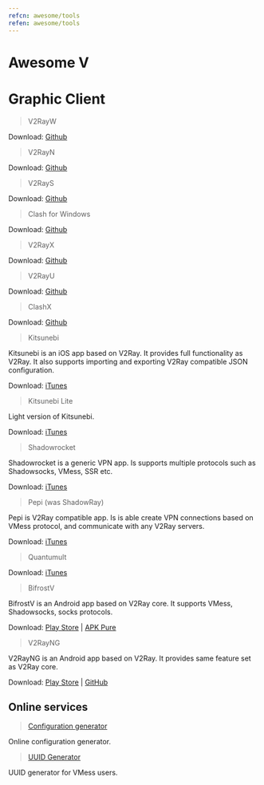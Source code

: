 ```yaml
---
refcn: awesome/tools
refen: awesome/tools
---
```

# Awesome V

# Graphic Client

> V2RayW <i class="fab fa-windows"></i>

Download: [Github](https://github.com/Cenmrev/V2RayW)

> V2RayN <i class="fab fa-windows"></i>

Download: [Github](https://github.com/2dust/v2rayN)

> V2RayS <i class="fab fa-windows"></i>

Download: [Github](https://github.com/Shinlor/V2RayS)

> Clash for Windows <i class="fab fa-windows"></i>

Download: [Github](https://github.com/Fndroid/clash_for_windows_pkg)

> V2RayX <i class="fab fa-apple"></i>

Download: [Github](https://github.com/Cenmrev/V2RayX)

> V2RayU <i class="fab fa-apple"></i>

Download: [Github](https://github.com/yanue/V2rayU)

> ClashX <i class="fab fa-apple"></i>

Download: [Github](https://github.com/yichengchen/clashX)

> Kitsunebi <i class="fab fa-apple"></i>

Kitsunebi is an iOS app based on V2Ray. It provides full functionality as V2Ray. It also supports importing and exporting V2Ray compatible JSON configuration.

Download: [iTunes](https://itunes.apple.com/us/app/kitsunebi-proxy-utility/id1446584073?mt=8)

> Kitsunebi Lite <i class="fab fa-apple"></i>

Light version of Kitsunebi.

Download: [iTunes](https://itunes.apple.com/us/app/kitsunebi-lite/id1387913765?mt=8)

> Shadowrocket <i class="fab fa-apple"></i>

Shadowrocket is a generic VPN app. Is supports multiple protocols such as Shadowsocks, VMess, SSR etc.

Download: [iTunes](https://itunes.apple.com/us/app/shadowrocket/id932747118?mt=8)

> Pepi (was ShadowRay) <i class="fab fa-apple"></i>

Pepi is V2Ray compatible app. Is is able create VPN connections based on VMess protocol, and communicate with any V2Ray servers.

Download: [iTunes](https://itunes.apple.com/us/app/pepi/id1283082051?mt=8)

> Quantumult <i class="fab fa-apple"></i>

Download: [iTunes](https://itunes.apple.com/us/app/quantumult/id1252015438?mt=8)

> BifrostV <i class="fab fa-android"></i>

BifrostV is an Android app based on V2Ray core. It supports VMess, Shadowsocks, socks protocols.

Download: [Play Store](https://play.google.com/store/apps/details?id=com.github.dawndiy.bifrostv) | [APK Pure](https://apkpure.com/bifrostv/com.github.dawndiy.bifrostv)

> V2RayNG <i class="fab fa-android"></i>

V2RayNG is an Android app based on V2Ray. It provides same feature set as V2Ray core.

Download: [Play Store](https://play.google.com/store/apps/details?id=com.v2ray.ang) | [GitHub](https://github.com/2dust/v2rayNG)

## Online services

> [Configuration generator](https://htfy96.github.io/v2ray-config-gen/)

Online configuration generator.

> [UUID Generator](https://www.uuidgenerator.net/)

UUID generator for VMess users.